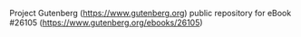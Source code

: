 Project Gutenberg (https://www.gutenberg.org) public repository for eBook #26105 (https://www.gutenberg.org/ebooks/26105)
